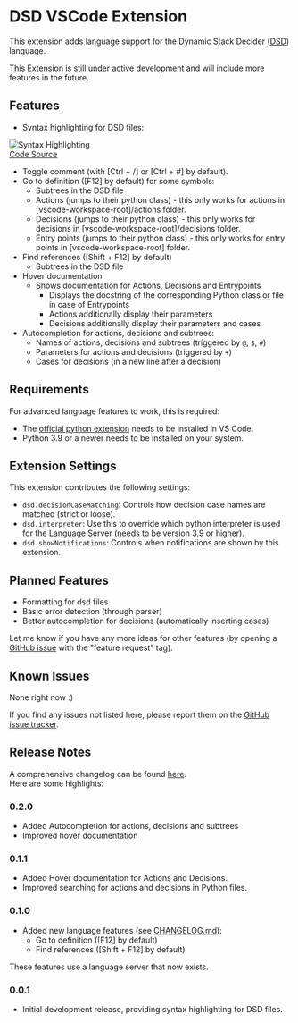 # DSD VSCode Extension

This extension adds language support for the Dynamic Stack Decider ([DSD](https://github.com/bit-bots/dynamic_stack_decider)) language.

This Extension is still under active development and will include more features in the future.

## Features

- Syntax highlighting for DSD files:

![Syntax Highlighting](./images/syntax_highlighting-3.png) <br>
[Code Source](https://github.com/bit-bots/bitbots_behavior/blob/master/bitbots_body_behavior/bitbots_body_behavior/minimal.dsd)

- Toggle comment (with \[Ctrl + /\] or \[Ctrl + #\] by default).
- Go to definition (\[F12\] by default) for some symbols:
  - Subtrees in the DSD file
  - Actions (jumps to their python class) - this only works for actions in [vscode-workspace-root]/actions folder.
  - Decisions (jumps to their python class) - this only works for decisions in [vscode-workspace-root]/decisions folder.
  - Entry points (jumps to their python class) - this only works for entry points in [vscode-workspace-root] folder.
- Find references (\[Shift + F12\] by default)
  - Subtrees in the DSD file
- Hover documentation
  - Shows documentation for Actions, Decisions and Entrypoints
    - Displays the docstring of the corresponding Python class or file in case of Entrypoints
    - Actions additionally display their parameters
    - Decisions additionally display their parameters and cases
- Autocompletion for actions, decisions and subtrees:
  - Names of actions, decisions and subtrees (triggered by  `@`, `$`, `#`)
  - Parameters for actions and decisions (triggered by `+`)
  - Cases for decisions (in a new line after a decision)

## Requirements

For advanced language features to work, this is required:
- The [official python extension](https://marketplace.visualstudio.com/items?itemName=ms-python.python) needs to be installed in VS Code.
- Python 3.9 or a newer needs to be installed on your system.

## Extension Settings

This extension contributes the following settings:

* `dsd.decisionCaseMatching`: Controls how decision case names are matched (strict or loose).
* `dsd.interpreter`: Use this to override which python interpreter is used for the Language Server (needs to be version 3.9 or higher).
* `dsd.showNotifications`: Controls when notifications are shown by this extension.

## Planned Features

- Formatting for dsd files
- Basic error detection (through parser)
- Better autocompletion for decisions (automatically inserting cases)

Let me know if you have any more ideas for other features (by opening a [GitHub issue](https://github.com/Mastermori/vscode-dsd/issues) with the "feature request" tag).

## Known Issues

None right now :)

If you find any issues not listed here, please report them on the [GitHub issue tracker](https://github.com/Mastermori/vscode-dsd/issues).

## Release Notes

A comprehensive changelog can be found [here](./CHANGELOG.md). \
Here are some highlights:

### 0.2.0

- Added Autocompletion for actions, decisions and subtrees
- Improved hover documentation

### 0.1.1

- Added Hover documentation for Actions and Decisions.
- Improved searching for actions and decisions in Python files.

### 0.1.0

- Added new language features (see [CHANGELOG.md](./CHANGELOG.md)):
  - Go to definition (\[F12\] by default)
  - Find references (\[Shift + F12\] by default)

These features use a language server that now exists.

### 0.0.1

- Initial development release, providing syntax highlighting for DSD files.
